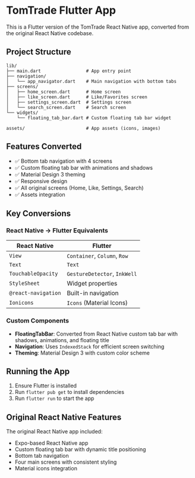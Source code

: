 # TomTrade Flutter App

This is a Flutter version of the TomTrade React Native app, converted from the original React Native codebase.

## Project Structure

```
lib/
├── main.dart                 # App entry point
├── navigation/
│   └── app_navigator.dart    # Main navigation with bottom tabs
├── screens/
│   ├── home_screen.dart      # Home screen
│   ├── like_screen.dart      # Like/Favorites screen
│   ├── settings_screen.dart  # Settings screen
│   └── search_screen.dart    # Search screen
└── widgets/
    └── floating_tab_bar.dart # Custom floating tab bar widget

assets/                       # App assets (icons, images)
```

## Features Converted

- ✅ Bottom tab navigation with 4 screens
- ✅ Custom floating tab bar with animations and shadows
- ✅ Material Design 3 theming
- ✅ Responsive design
- ✅ All original screens (Home, Like, Settings, Search)
- ✅ Assets integration

## Key Conversions

### React Native → Flutter Equivalents

| React Native        | Flutter                      |
| ------------------- | ---------------------------- |
| `View`              | `Container`, `Column`, `Row` |
| `Text`              | `Text`                       |
| `TouchableOpacity`  | `GestureDetector`, `InkWell` |
| `StyleSheet`        | Widget properties            |
| `@react-navigation` | Built-in navigation          |
| `Ionicons`          | `Icons` (Material Icons)     |

### Custom Components

- **FloatingTabBar**: Converted from React Native custom tab bar with shadows, animations, and floating title
- **Navigation**: Uses `IndexedStack` for efficient screen switching
- **Theming**: Material Design 3 with custom color scheme

## Running the App

1. Ensure Flutter is installed
2. Run `flutter pub get` to install dependencies
3. Run `flutter run` to start the app

## Original React Native Features

The original React Native app included:

- Expo-based React Native app
- Custom floating tab bar with dynamic title positioning
- Bottom tab navigation
- Four main screens with consistent styling
- Material icons integration
